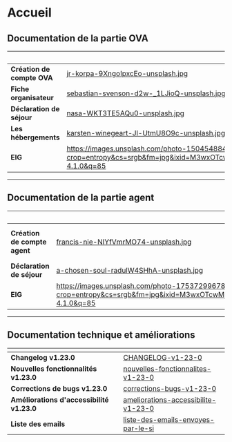 # Accueil

## Documentation de la partie OVA&#x20;

<table data-view="cards"><thead><tr><th></th><th data-hidden data-card-cover data-type="image">Cover image</th><th data-hidden data-card-target data-type="content-ref"></th></tr></thead><tbody><tr><td><strong>Création de compte OVA</strong></td><td><a href=".gitbook/assets/jr-korpa-9XngoIpxcEo-unsplash.jpg">jr-korpa-9XngoIpxcEo-unsplash.jpg</a></td><td><a href="front-ova/creation-de-compte/">creation-de-compte</a></td></tr><tr><td><strong>Fiche organisateur</strong></td><td><a href=".gitbook/assets/sebastian-svenson-d2w-_1LJioQ-unsplash.jpg">sebastian-svenson-d2w-_1LJioQ-unsplash.jpg</a></td><td><a href="front-ova/fiche-organisateur/">fiche-organisateur</a></td></tr><tr><td><strong>Déclaration de séjour</strong></td><td><a href=".gitbook/assets/nasa-WKT3TE5AQu0-unsplash.jpg">nasa-WKT3TE5AQu0-unsplash.jpg</a></td><td><a href="front-ova/declaration-de-sejour/">declaration-de-sejour</a></td></tr><tr><td><strong>Les hébergements</strong></td><td><a href=".gitbook/assets/karsten-winegeart-Jl-UtmU8O9c-unsplash.jpg">karsten-winegeart-Jl-UtmU8O9c-unsplash.jpg</a></td><td><a href="liste-des-hebergements/">liste-des-hebergements</a></td></tr><tr><td><strong>EIG</strong></td><td><a href="https://images.unsplash.com/photo-1504548840739-580b10ae7715?crop=entropy&#x26;cs=srgb&#x26;fm=jpg&#x26;ixid=M3wxOTcwMjR8MHwxfHNlYXJjaHw0fHxtaW5pbWFsfGVufDB8fHx8MTc1NTUxMDIyM3ww&#x26;ixlib=rb-4.1.0&#x26;q=85">https://images.unsplash.com/photo-1504548840739-580b10ae7715?crop=entropy&#x26;cs=srgb&#x26;fm=jpg&#x26;ixid=M3wxOTcwMjR8MHwxfHNlYXJjaHw0fHxtaW5pbWFsfGVufDB8fHx8MTc1NTUxMDIyM3ww&#x26;ixlib=rb-4.1.0&#x26;q=85</a></td><td><a href="front-ova/eig/">eig</a></td></tr></tbody></table>

***

## Documentation de la partie agent

<table data-view="cards"><thead><tr><th></th><th data-hidden data-card-cover data-type="image">Cover image</th><th data-hidden data-card-target data-type="content-ref"></th></tr></thead><tbody><tr><td><strong>Création de compte agent</strong></td><td><a href=".gitbook/assets/francis-nie-NIYfVmrMO74-unsplash.jpg">francis-nie-NIYfVmrMO74-unsplash.jpg</a></td><td><a href="back-agents/creation-de-compte-agent/">creation-de-compte-agent</a></td></tr><tr><td><strong>Déclaration de séjour</strong></td><td><a href=".gitbook/assets/a-chosen-soul-radulW4SHhA-unsplash.jpg">a-chosen-soul-radulW4SHhA-unsplash.jpg</a></td><td><a href="back-agents/declaration-de-sejour/">declaration-de-sejour</a></td></tr><tr><td><strong>EIG</strong></td><td><a href="https://images.unsplash.com/photo-1753729967894-cd1ba12f11c1?crop=entropy&#x26;cs=srgb&#x26;fm=jpg&#x26;ixid=M3wxOTcwMjR8MHwxfHJhbmRvbXx8fHx8fHx8fDE3NTU1MTAyNjV8&#x26;ixlib=rb-4.1.0&#x26;q=85">https://images.unsplash.com/photo-1753729967894-cd1ba12f11c1?crop=entropy&#x26;cs=srgb&#x26;fm=jpg&#x26;ixid=M3wxOTcwMjR8MHwxfHJhbmRvbXx8fHx8fHx8fDE3NTU1MTAyNjV8&#x26;ixlib=rb-4.1.0&#x26;q=85</a></td><td><a href="back-agents/eig.md">eig.md</a></td></tr></tbody></table>

***

## Documentation technique et améliorations

<table data-view="cards"><thead><tr><th></th><th data-hidden data-card-cover data-type="files"></th><th data-hidden data-card-target data-type="content-ref"></th></tr></thead><tbody><tr><td><strong>Changelog v1.23.0</strong></td><td></td><td><a href="CHANGELOG-v1-23-0.md">CHANGELOG-v1-23-0</a></td></tr><tr><td><strong>Nouvelles fonctionnalités v1.23.0</strong></td><td></td><td><a href="misc/nouvelles-fonctionnalites-v1-23-0.md">nouvelles-fonctionnalites-v1-23-0</a></td></tr><tr><td><strong>Corrections de bugs v1.23.0</strong></td><td></td><td><a href="misc/corrections-bugs-v1-23-0.md">corrections-bugs-v1-23-0</a></td></tr><tr><td><strong>Améliorations d'accessibilité v1.23.0</strong></td><td></td><td><a href="misc/ameliorations-accessibilite-v1-23-0.md">ameliorations-accessibilite-v1-23-0</a></td></tr><tr><td><strong>Liste des emails</strong></td><td></td><td><a href="misc/liste-des-emails-envoyes-par-le-si.md">liste-des-emails-envoyes-par-le-si</a></td></tr></tbody></table>
